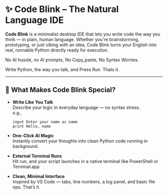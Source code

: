 # ✨ Code Blink – The Natural Language IDE

**Code Blink** is a minimalist desktop IDE that lets you write code the way you think — in plain, human language. Whether you're brainstorming, prototyping, or just vibing with an idea, Code Blink turns your English into real, runnable Python directly ready for execution.

No AI hussle, no AI prompts, No Copy_paste, No Syntax Worries.

Write Python, the way you talk, and Press Run. Thats it.

---

## 🌟 What Makes Code Blink Special?

- **Write Like You Talk**  
  Describe your logic in everyday language — no syntax stress.  
  _e.g.,_
  
  ```nl
  input Enter your name as name
  print Hello, name
  ```

- **One-Click AI Magic**  
  Instantly convert your thoughts into clean Python code running in background.

- **External Terminal Runs**  
  Hit run, and your script launches in a native terminal like PowerShell or Terminal.app

- **Clean, Minimal Interface**  
  Inspired by VS Code — tabs, line numbers, a log panel, and basic file ops. That’s it.
